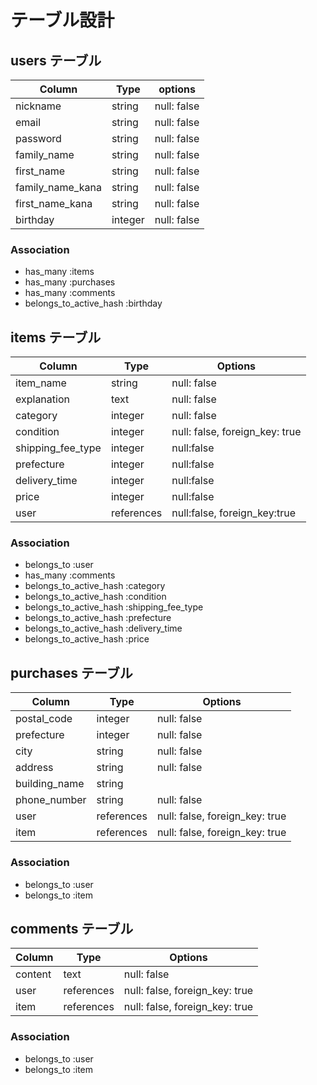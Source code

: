 # テーブル設計

## users テーブル

| Column           | Type      | options     |
| ---------------- | --------- | ----------- |
| nickname         | string    | null: false |
| email            | string    | null: false |
| password         | string    | null: false |
| family_name      | string    | null: false |
| first_name       | string    | null: false |
| family_name_kana | string    | null: false |
| first_name_kana  | string    | null: false |
| birthday         | integer   | null: false |

### Association

- has_many :items
- has_many :purchases
- has_many :comments
- belongs_to_active_hash :birthday

## items テーブル

| Column            | Type       | Options                        |
| ----------------- | ---------- | ------------------------------ |
| item_name         | string     | null: false                    |
| explanation       | text       | null: false                    |
| category          | integer    | null: false                    |
| condition         | integer    | null: false, foreign_key: true |
| shipping_fee_type | integer    | null:false                     |
| prefecture        | integer    | null:false                     |
| delivery_time     | integer    | null:false                     |
| price             | integer    | null:false                     |
| user              | references | null:false, foreign_key:true   |

### Association

- belongs_to :user
- has_many :comments
- belongs_to_active_hash :category
- belongs_to_active_hash :condition
- belongs_to_active_hash :shipping_fee_type
- belongs_to_active_hash :prefecture
- belongs_to_active_hash :delivery_time
- belongs_to_active_hash :price

## purchases テーブル

| Column        | Type       | Options                        |
| ------------- | ---------- | ------------------------------ |
| postal_code   | integer    | null: false                    |
| prefecture    | integer    | null: false                    |
| city          | string     | null: false                    |
| address       | string     | null: false                    |
| building_name | string     |                                |
| phone_number  | string     | null: false                    |
| user          | references | null: false, foreign_key: true |
| item          | references | null: false, foreign_key: true |

### Association

- belongs_to :user
- belongs_to :item

## comments テーブル

| Column  | Type       | Options                        |
| ------- | ---------- | ------------------------------ |
| content | text       | null: false                    |
| user    | references | null: false, foreign_key: true |
| item    | references | null: false, foreign_key: true |

### Association

- belongs_to :user
- belongs_to :item
